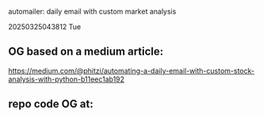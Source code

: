 automailer: daily email with custom market analysis

20250325043812 Tue


## OG based on a medium article:

https://medium.com/@phitzi/automating-a-daily-email-with-custom-stock-analysis-with-python-b11eec1ab192

## repo code OG at:

